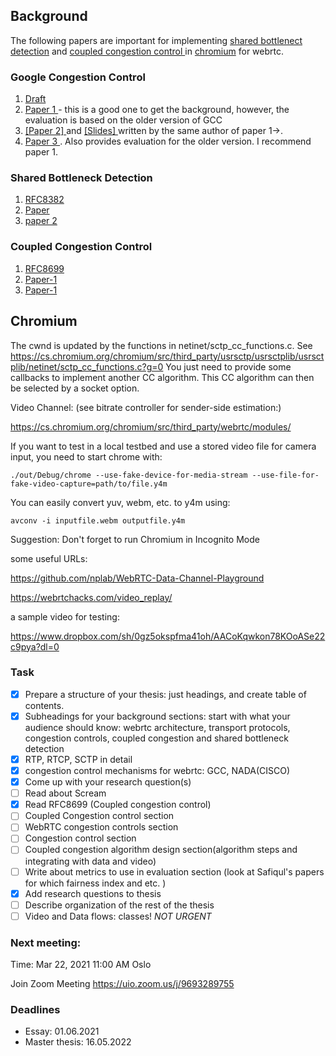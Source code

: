 

## Background

The following papers are important for implementing <a href="http://heim.ifi.uio.no/davihay/hayes14__pract_passiv_shared_bottl_detec-abstract.html">shared bottlenect detection</a> and <a href="http://heim.ifi.uio.no/safiquli/coupled-cc/"> coupled congestion control </a> in <a href="https://www.chromium.org/Home">chromium</a> for webrtc.


### Google Congestion Control
<ol>
        <li> <a href="https://tools.ietf.org/html/draft-ietf-rmcat-gcc-02"> Draft </a></li>
        <li> <a href="http://conferences.sigcomm.org/sigcomm/2013/papers/fhmn/p21.pdf">Paper 1 </a> - this is a good one to get the background, however, the evaluation is based on the older version of GCC</li>
        <li> <a href="http://c3lab.poliba.it/images/c/ce/Gcc-pv-2013.pdf"> [Paper 2] </a> and <a href="http://c3lab.poliba.it/images/3/3d/Elastic-slides.pdf"> [Slides] </a>  written by the same author of paper 1->.</li>
        <li> <a href="http://www.netlab.tkk.fi/~varun/singh2013rrtcc.pdf"> Paper 3 </a>. Also provides evaluation for the older version.
        I recommend paper 1.</li>
</ol>


### Shared Bottleneck Detection
<ol>
    <li> <a href="https://tools.ietf.org/html/rfc8382"> RFC8382 </a>  </li>
    <li> <a href="https://ieeexplore.ieee.org/document/6925767"> Paper </a> </li>
    <li> <a href="https://ieeexplore.ieee.org/document/9161279"> paper 2 </a> </li> 
</ol>


### Coupled Congestion Control
<ol>
        <li> <a href="https://tools.ietf.org/html/rfc8699"> RFC8699 </a> </li>
        <li> <a href="http://dl.acm.org/authorize.cfm?key=N71345"> Paper-1 </a> </li>
        <li> <a href="https://ieeexplore.ieee.org/document/7502803"> Paper-1 </a> </li>
</ol>

## Chromium

The cwnd is updated by the functions in netinet/sctp_cc_functions.c. See
https://cs.chromium.org/chromium/src/third_party/usrsctp/usrsctplib/usrsctplib/netinet/sctp_cc_functions.c?g=0
You just need to provide some callbacks to implement another CC algorithm. This CC
algorithm can then be selected by a socket option.

Video Channel: (see bitrate controller for sender-side estimation:)

https://cs.chromium.org/chromium/src/third_party/webrtc/modules/


If you want to test in a local testbed and use a stored video file for camera input, you need to start chrome with:

	./out/Debug/chrome --use-fake-device-for-media-stream --use-file-for-fake-video-capture=path/to/file.y4m

You can easily convert yuv, webm, etc. to y4m using:

	avconv -i inputfile.webm outputfile.y4m
  
 Suggestion: Don't forget to run Chromium in Incognito Mode
 
 some useful URLs:
 
 https://github.com/nplab/WebRTC-Data-Channel-Playground
 
 https://webrtchacks.com/video_replay/
 
 a sample video for testing:
 
 https://www.dropbox.com/sh/0gz5okspfma41oh/AACoKqwkon78KOoASe22c9pya?dl=0
 
 
### Task

 - [x] Prepare a structure of your thesis: just headings, and create table of contents.
 - [x] Subheadings for your background sections: start with what your audience should know: webrtc architecture, transport protocols, congestion controls, coupled congestion and shared bottleneck detection 
 - [x] RTP, RTCP, SCTP in detail
 - [x] congestion control mechanisms for webrtc: GCC, NADA(CISCO) 
 - [x] Come up with your research question(s)
 - [ ] Read about Scream 
 - [x] Read RFC8699 (Coupled congestion control)
 - [ ] Coupled Congestion control section
 - [ ] WebRTC congestion controls section
 - [ ] Congestion control section
 - [ ] Coupled congestion algorithm design section(algorithm steps and integrating with data and video)
 - [ ] Write about metrics to use in evaluation section (look at Safiqul's papers for which fairness index and etc. ) 
 - [x] Add research questions to thesis
 - [ ] Describe organization of the rest of the thesis 
 - [ ] Video and Data flows: classes!  *NOT URGENT*

 ### Next meeting:

Time: Mar 22, 2021 11:00 AM Oslo

Join Zoom Meeting
https://uio.zoom.us/j/9693289755
 
 
### Deadlines
* Essay: 01.06.2021
* Master thesis: 16.05.2022
